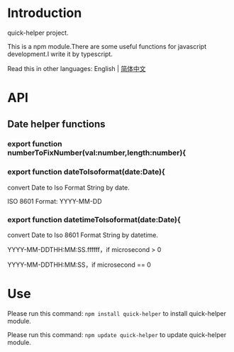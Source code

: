 # Introduction
quick-helper project.

This is a npm module.There are some useful functions for javascript development.I write it by typescript.

Read this in other languages: English | [简体中文](README_zh-CN.md)

# API

## Date helper functions

### export function numberToFixNumber(val:number,length:number){


### export function dateToIsoformat(date:Date){
convert Date to Iso Format String by date. 

ISO 8601 Format: YYYY-MM-DD

### export function datetimeToIsoformat(date:Date){

convert Date to Iso 8601 Format String by datetime. 

YYYY-MM-DDTHH:MM:SS.ffffff，if microsecond > 0

YYYY-MM-DDTHH:MM:SS，if microsecond == 0

# Use
Please run this command:
`
npm install quick-helper
`
to install quick-helper module.

Please run this command:
`
npm update quick-helper
`
to update quick-helper module.


